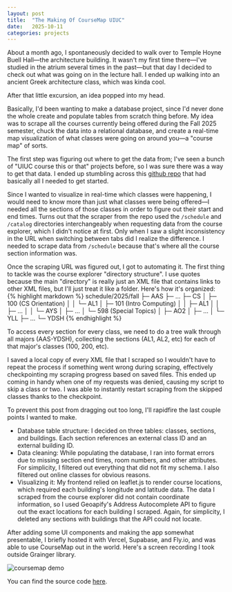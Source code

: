```yaml
---
layout: post
title:  "The Making Of CourseMap UIUC"
date:   2025-10-11
categories: projects
---
```


About a month ago, I spontaneously decided to walk over to Temple Hoyne Buell Hall—the architecture building. It wasn't my first time there—I've studied in the atrium several times in the past—but that day I decided to check out what was going on in the lecture hall. I ended up walking into an ancient Greek architecture class, which was kinda cool.

After that little excursion, an idea popped into my head.

Basically, I'd been wanting to make a database project, since I'd never done the whole create and populate tables from scratch thing before. My idea was to scrape all the courses currently being offered during the Fall 2025 semester, chuck the data into a relational database, and create a real-time map visualization of what classes were going on around you—a "course map" of sorts.

The first step was figuring out where to get the data from; I've seen a bunch of "UIUC course this or that" projects before, so I was sure there was a way to get that data. I ended up stumbling across this [github repo](https://github.com/shanktt/UIUC-Course-Explorer-Scraper/) that had basically all I needed to get started.

Since I wanted to visualize in real-time which classes were happening, I would need to know more than just what classes were being offered—I needed all the sections of those classes in order to figure out their start and end times. Turns out that the scraper from the repo used the `/schedule` and `/catalog` directories interchangeably when requesting data from the course explorer, which I didn't notice at first. Only when I saw a slight inconsistency in the URL when switching between tabs did I realize the difference. I needed to scrape data from `/schedule` because that's where all the course section information was.

Once the scraping URL was figured out, I got to automating it. The first thing to tackle was the course explorer "directory structure". I use quotes because the main "directory" is really just an XML file that contains links to other XML files, but I'll just treat it like a folder. Here's how it's organized:
{% highlight markdown %}
schedule/2025/fall
├─ AAS
├─ ...
├─ CS
│  ├─ 100 (CS Orientation)
│  │  └─ AL1
│  ├─ 101 (Intro Computing)
│  │  ├─ AL1
│  │  ├─ ...
│  │  └─ AYS
│  ├─ ...
│  └─ 598 (Special Topics)
│     ├─ AO2
│     ├─ ...
│     └─ YLL
├─ ...
└─ YDSH
{% endhighlight %}

To access every section for every class, we need to do a tree walk through all majors (AAS-YDSH), collecting the sections (AL1, AL2, etc) for each of that major's classes (100, 200, etc).

I saved a local copy of every XML file that I scraped so I wouldn't have to repeat the process if something went wrong during scraping, effectively checkpointing my scraping progress based on saved files. This ended up coming in handy when one of my requests was denied, causing my script to skip a class or two. I was able to instantly restart scraping from the skipped classes thanks to the checkpoint.

To prevent this post from dragging out too long, I'll rapidfire the last couple points I wanted to make.
- Database table structure: I decided on three tables: classes, sections, and buildings. Each section references an external class ID and an external building ID.
- Data cleaning: While populating the database, I ran into format errors due to missing section end times, room numbers, and other attributes. For simplicity, I filtered out everything that did not fit my schema. I also filtered out online classes for obvious reasons.
- Visualizing it: My frontend relied on leaflet.js to render course locations, which required each building's longitude and latitude data. The data I scraped from the course explorer did not contain coordinate information, so I used Geoapify's Address Autocomplete API to figure out the exact locations for each building I scraped. Again, for simplicity, I deleted any sections with buildings that the API could not locate.

After adding some UI components and making the app somewhat presentable, I briefly hosted it with Vercel, Supabase, and Fly.io, and was able to use CourseMap out in the world. Here's a screen recording I took outside Grainger library.

![coursemap demo](../../../../assets/coursemap_demo.gif)

You can find the source code [here](https://github.com/peterqlin/coursemap).

